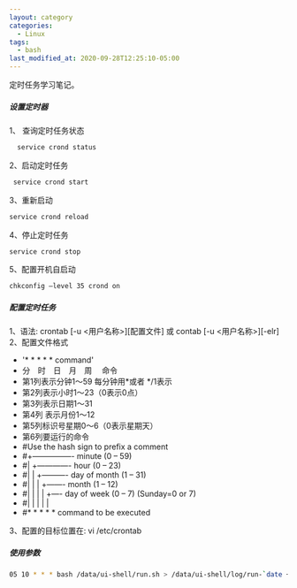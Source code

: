 ```yaml
---
layout: category
categories:
  - Linux
tags:
  - bash
last_modified_at: 2020-09-28T12:25:10-05:00
---
```


定时任务学习笔记。

##### 设置定时器

1、 查询定时任务状态

```bash
  service crond status
```

2、启动定时任务

```bash
 service crond start
 ```

3、重新启动

```bash
service crond reload
```

4、停止定时任务

```bash
service crond stop
```

5、配置开机自启动

```bash
chkconfig –level 35 crond on
```

##### 配置定时任务
1、语法: crontab [-u <用户名称>][配置文件] 或 contab [-u <用户名称>][-elr]
2、配置文件格式
-  '* * * * * command' 
-  分　时　日　月　周　 命令
-  第1列表示分钟1～59 每分钟用*或者 */1表示
- 第2列表示小时1～23（0表示0点）
- 第3列表示日期1～31
- 第4列 表示月份1～12
- 第5列标识号星期0～6（0表示星期天）
- 第6列要运行的命令
- #Use the hash sign to prefix a comment
- #+—————- minute (0 – 59)
- #| +————- hour (0 – 23)
- #| | +———- day of month (1 – 31)
- #| | | +——- month (1 – 12)
- #| | | | +—- day of week (0 – 7) (Sunday=0 or 7)
- #| | | | |
- #* * * * * command to be executed

3、配置的目标位置在:  vi /etc/crontab 

##### 使用参数

```bash
05 10 * * * bash /data/ui-shell/run.sh > /data/ui-shell/log/run-`date +"\%Y\%m\%d"`.log 2>&1
```